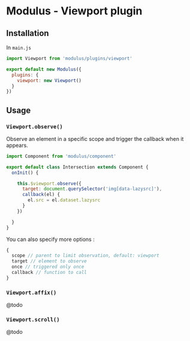# Modulus - Viewport plugin


## Installation

In `main.js`
```js
import Viewport from 'modulus/plugins/viewport'

export default new Modulus({
  plugins: {
    viewport: new Viewport()
  }
})
```


## Usage

### `Viewport.observe()`

Observe an element in a specific scope and trigger the callback when it appears.

```js
import Component from 'modulus/component'

export default class Intersection extends Component {
  onInit() {

    this.$viewport.observe({
      target: document.querySelector('img[data-lazysrc]'),
      callback(el) {
        el.src = el.dataset.lazysrc
      }
    })

  }
}
```

You can also specify more options :
```js
{
  scope // parent to limit observation, default: viewport
  target // element to observe
  once // triggered only once
  callback // function to call
}
```

### `Viewport.affix()`

@todo

### `Viewport.scroll()`

@todo